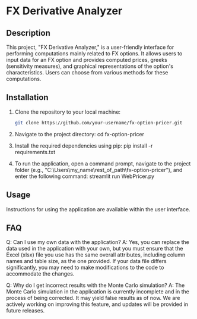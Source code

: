 # FX Derivative Analyzer

## Description
This project, "FX Derivative Analyzer," is a user-friendly interface for performing computations mainly related to FX options. It allows users to input data for an FX option and provides computed prices, greeks (sensitivity measures), and graphical representations of the option's characteristics. Users can choose from various methods for these computations.

## Installation
1. Clone the repository to your local machine:
   ```bash
   git clone https://github.com/your-username/fx-option-pricer.git
2. Navigate to the project directory:
   cd fx-option-pricer

3. Install the required dependencies using pip:
   pip install -r requirements.txt

4. To run the application, open a command prompt, navigate to the project folder (e.g., "C:\Users\my_name\rest_of_path\fx-option-pricer"), and enter the following command:
  streamlit run WebPricer.py

## Usage
Instructions for using the application are available within the user interface.

## FAQ
Q: Can I use my own data with the application?
A: Yes, you can replace the data used in the application with your own, but you must ensure that the Excel (xlsx) file you use has the same overall attributes, including column names and table size, as the one provided. If your data file differs significantly, you may need to make modifications to the code to accommodate the changes.

Q: Why do I get incorrect results with the Monte Carlo simulation?
A: The Monte Carlo simulation in the application is currently incomplete and in the process of being corrected. It may yield false results as of now. We are actively working on improving this feature, and updates will be provided in future releases.
